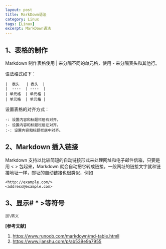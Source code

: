 ```yaml
---
layout: post
title: MarkDown语法
category: Linux
tags: [Linux]
excerpt: MarkDown语法
---
```


## 1、表格的制作 ##

Markdown 制作表格使用 | 来分隔不同的单元格，使用 - 来分隔表头和其他行。

语法格式如下：


	|  表头   | 表头  |
	|  ----  | ----  |
	| 单元格  | 单元格 |
	| 单元格  | 单元格 |


设置表格的对齐方式：

	-: 设置内容和标题栏居右对齐。
	:- 设置内容和标题栏居左对齐。
	:-: 设置内容和标题栏居中对齐。

## 2、Markdown 插入链接 ##

Markdown 支持以比较简短的自动链接形式来处理网址和电子邮件信箱，只要是用 < > 包起来，Markdown 就会自动把它转成链接。一般网址的链接文字就和链接地址一样，邮址的自动链接也很类似，例如

	<http://example.com/>
	<address@example.com>


## 3、显示# * >等符号 ##

	加\转义


**[参考文献]**

1. <https://www.runoob.com/markdown/md-table.htmll>
2. <https://www.jianshu.com/p/ab539e9a7955>


